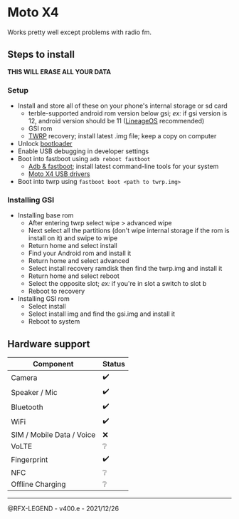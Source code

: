 # Moto X4

Works pretty well except problems with radio fm.

## Steps to install
**THIS WILL ERASE ALL YOUR DATA**

### Setup
- Install and store all of these on your phone's internal storage or sd card
  - terble-supported android rom version below gsi; _ex:_ if gsi version is 12, android version should be 11 ([LineageOS](https://download.lineageos.org/payton) recommended)
  - GSI rom
  - [TWRP](https://dl.twrp.me/payton/) recovery; install latest .img file; keep a copy on computer
- Unlock [bootloader](https://motorola-global-portal.custhelp.com/app/standalone/bootloader/unlock-your-device-a)
- Enable USB debugging in developer settings
- Boot into fastboot using `adb reboot fastboot`
  - [Adb & fastboot](https://developer.android.com/studio#downloads); install latest command-line tools for your system
  - [Moto X4 USB drivers](https://motorola-global-portal.custhelp.com/app/answers/prod_answer_detail/a_id/78248)
- Boot into twrp using `fastboot boot <path to twrp.img>`

### Installing GSI
- Installing base rom
  - After entering twrp select wipe > advanced wipe
  - Next select all the partitions (don't wipe internal storage if the rom is install on it) and swipe to wipe
  - Return home and select install
  - Find your Android rom and install it
  - Return home and select advanced
  - Select install recovery ramdisk then find the twrp.img and install it
  - Return home and select reboot
  - Select the opposite slot; _ex:_ if you're in slot a switch to slot b
  - Reboot to recovery
- Installing GSI rom
  - Select install
  - Select install img and find the gsi.img and install it
  - Reboot to system

## Hardware support

| Component                 | Status |
|---------------------------|--------|
| Camera                    | ✔️ |
| Speaker / Mic             | ✔️ |
| Bluetooth                 | ✔️ |
| WiFi                      | ✔️ |
| SIM / Mobile Data / Voice | ❌ |
| VoLTE                     | ❔ |
| Fingerprint               | ✔️ |
| NFC                       | ❔ |
| Offline Charging          | ❔ |
---

@RFX-LEGEND - v400.e - 2021/12/26